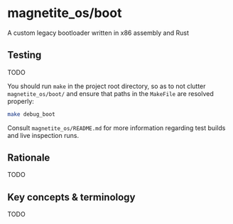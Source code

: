 # magnetite_os/boot
A custom legacy bootloader written in x86 assembly and Rust

## Testing
TODO

You should run `make` in the project root directory, so as
to not clutter `magnetite_os/boot/` and ensure that paths
in the `MakeFile` are resolved properly:
```bash
make debug_boot
```

Consult `magnetite_os/README.md` for more information regarding
test builds and live inspection runs.
## Rationale
TODO

## Key concepts & terminology
TODO
